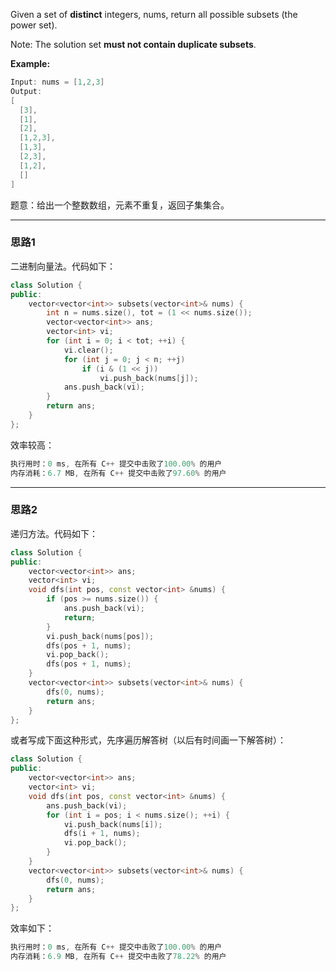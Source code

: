 Given a set of **distinct** integers, nums, return all possible subsets (the power set).

Note: The solution set **must not contain duplicate subsets**.

**Example:**
```cpp
Input: nums = [1,2,3]
Output:
[
  [3],
  [1],
  [2],
  [1,2,3],
  [1,3],
  [2,3],
  [1,2],
  []
]
```
题意：给出一个整数数组，元素不重复，返回子集集合。

---
### 思路1
二进制向量法。代码如下：
```cpp
class Solution {
public:  
    vector<vector<int>> subsets(vector<int>& nums) {
        int n = nums.size(), tot = (1 << nums.size());
        vector<vector<int>> ans;
        vector<int> vi;
        for (int i = 0; i < tot; ++i) {
            vi.clear();
            for (int j = 0; j < n; ++j) 
                if (i & (1 << j))
                    vi.push_back(nums[j]);
            ans.push_back(vi);
        }
        return ans; 
    }
};
```
效率较高：
```cpp
执行用时：0 ms, 在所有 C++ 提交中击败了100.00% 的用户
内存消耗：6.7 MB, 在所有 C++ 提交中击败了97.60% 的用户
```

---
### 思路2
递归方法。代码如下：
```cpp
class Solution {
public:
    vector<vector<int>> ans;
    vector<int> vi;
    void dfs(int pos, const vector<int> &nums) {
        if (pos >= nums.size()) {
            ans.push_back(vi);
            return;
        }
        vi.push_back(nums[pos]);
        dfs(pos + 1, nums);
        vi.pop_back();
        dfs(pos + 1, nums);
    }
    vector<vector<int>> subsets(vector<int>& nums) { 
        dfs(0, nums);
        return ans; 
    }
};
```
或者写成下面这种形式，先序遍历解答树（以后有时间画一下解答树）：
```cpp
class Solution {
public: 
    vector<vector<int>> ans;
    vector<int> vi;
    void dfs(int pos, const vector<int> &nums) {
        ans.push_back(vi);
        for (int i = pos; i < nums.size(); ++i) {
            vi.push_back(nums[i]);
            dfs(i + 1, nums);
            vi.pop_back();
        }
    } 
    vector<vector<int>> subsets(vector<int>& nums) { 
        dfs(0, nums);
        return ans; 
    }
};
```
效率如下：
```cpp
执行用时：0 ms, 在所有 C++ 提交中击败了100.00% 的用户
内存消耗：6.9 MB, 在所有 C++ 提交中击败了78.22% 的用户
```
